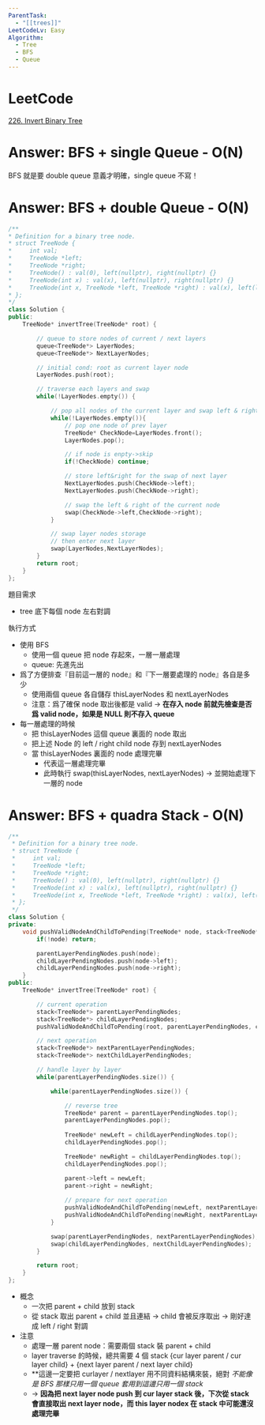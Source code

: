```yaml
---
ParentTask:
  - "[[trees]]"
LeetCodeLv: Easy
Algorithm:
  - Tree
  - BFS
  - Queue
---
```


# LeetCode
[226. Invert Binary Tree](https://leetcode.com/problems/invert-binary-tree/)
# Answer: BFS + single Queue - O(N)
BFS 就是要 double queue 意義才明確，single queue 不寫！

# Answer: BFS + double Queue - O(N)
```Cpp
/**
* Definition for a binary tree node.
* struct TreeNode {
*     int val;
*     TreeNode *left;
*     TreeNode *right;
*     TreeNode() : val(0), left(nullptr), right(nullptr) {}
*     TreeNode(int x) : val(x), left(nullptr), right(nullptr) {}
*     TreeNode(int x, TreeNode *left, TreeNode *right) : val(x), left(left), right(right) {}
* };
*/
class Solution {
public:
	TreeNode* invertTree(TreeNode* root) {

		// queue to store nodes of current / next layers
		queue<TreeNode*> LayerNodes;
		queue<TreeNode*> NextLayerNodes;

		// initial cond: root as current layer node
		LayerNodes.push(root);

		// traverse each layers and swap
		while(!LayerNodes.empty()) {

			// pop all nodes of the current layer and swap left & right
			while(!LayerNodes.empty()){
				// pop one node of prev layer
				TreeNode* CheckNode=LayerNodes.front();
				LayerNodes.pop();

				// if node is enpty->skip
				if(!CheckNode) continue;

				// store left&right for the swap of next layer
				NextLayerNodes.push(CheckNode->left);
				NextLayerNodes.push(CheckNode->right);

				// swap the left & right of the current node
				swap(CheckNode->left,CheckNode->right);
			}

			// swap layer nodes storage
			// then enter next layer
			swap(LayerNodes,NextLayerNodes);
		}
		return root;
	}
};
``` 
題目需求
- tree 底下每個 node 左右對調

執行方式
- 使用 BFS
	- 使用一個 queue 把 node 存起來，一層一層處理
	- queue: 先進先出
- 爲了方便排查『目前這一層的 node』和『下一層要處理的 node』各自是多少
	- 使用兩個 queue 各自儲存 thisLayerNodes 和 nextLayerNodes
	- 注意：爲了確保 node 取出後都是 valid -> **在存入 node 前就先檢查是否爲 valid node，如果是 NULL 則不存入 queue**
- 每一層處理的時候
	- 把 thisLayerNodes 這個 queue 裏面的 node 取出
	- 把上述 Node 的 left / right child node 存到 nextLayerNodes
	- 當 thisLayerNodes 裏面的 node 處理完畢
		- 代表這一層處理完畢
		- 此時執行 swap(thisLayerNodes, nextLayerNodes) -> 並開始處理下一層的 node

# Answer: BFS + quadra Stack - O(N)
```Cpp
/**
 * Definition for a binary tree node.
 * struct TreeNode {
 *     int val;
 *     TreeNode *left;
 *     TreeNode *right;
 *     TreeNode() : val(0), left(nullptr), right(nullptr) {}
 *     TreeNode(int x) : val(x), left(nullptr), right(nullptr) {}
 *     TreeNode(int x, TreeNode *left, TreeNode *right) : val(x), left(left), right(right) {}
 * };
 */
class Solution {
private:
    void pushValidNodeAndChildToPending(TreeNode* node, stack<TreeNode*> &parentLayerPendingNodes, stack<TreeNode*> &childLayerPendingNodes) {
        if(!node) return;

        parentLayerPendingNodes.push(node);
        childLayerPendingNodes.push(node->left);
        childLayerPendingNodes.push(node->right);
    }
public:
    TreeNode* invertTree(TreeNode* root) {

        // current operation
        stack<TreeNode*> parentLayerPendingNodes;
        stack<TreeNode*> childLayerPendingNodes;
        pushValidNodeAndChildToPending(root, parentLayerPendingNodes, childLayerPendingNodes);

        // next operation
        stack<TreeNode*> nextParentLayerPendingNodes;
        stack<TreeNode*> nextChildLayerPendingNodes;

        // handle layer by layer
        while(parentLayerPendingNodes.size()) {

            while(parentLayerPendingNodes.size()) {

                // reverse tree
                TreeNode* parent = parentLayerPendingNodes.top();
                parentLayerPendingNodes.pop();
                
                TreeNode* newLeft = childLayerPendingNodes.top();
                childLayerPendingNodes.pop();

                TreeNode* newRight = childLayerPendingNodes.top();
                childLayerPendingNodes.pop();

                parent->left = newLeft;
                parent->right = newRight;
                
                // prepare for next operation
                pushValidNodeAndChildToPending(newLeft, nextParentLayerPendingNodes, nextChildLayerPendingNodes);
                pushValidNodeAndChildToPending(newRight, nextParentLayerPendingNodes, nextChildLayerPendingNodes);
            }

            swap(parentLayerPendingNodes, nextParentLayerPendingNodes);
            swap(childLayerPendingNodes, nextChildLayerPendingNodes);
        }

        return root;
    }
};
```
- 概念
	- 一次把 parent + child 放到 stack
	- 從 stack 取出 parent + child 並且連結 -> child 會被反序取出 -> 剛好達成 left / right 對調
- 注意
	- 處理一層 parent node：需要兩個 stack 裝 parent + child
	- layer traverse 的時候，總共需要 4 個 stack {cur layer parent / cur layer child} + {next layer parent / next layer child}
	- **這邊一定要把 curlayer / nextlayer 用不同資料結構來裝，絕對 *不能像是 BFS 那樣只用一個 queue 套用到這邊只用一個 stack* 
	- -> **因為把 next layer node push 到 cur layer stack 後，下次從 stack 會直接取出 next layer node，而 this layer nodex 在 stack 中可能還沒處理完畢**